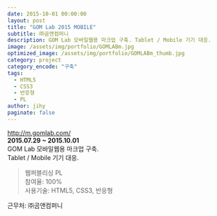 ```yaml
---
date: 2015-10-01 00:00:00
layout: post
title: "GOM Lab 2015 MOBILE"
subtitle: ㈜곰앤컴퍼니
description: GOM Lab 모바일웹용 마크업 구축. Tablet / Mobile 기기 대응.
image: /assets/img/portfolio/GOMLABm.jpg
optimized_image: /assets/img/portfolio/GOMLABm_thumb.jpg
category: project
category_encode: "구축"
tags:
  - HTML5
  - CSS3
  - 반응형
  - PL
author: jihy
paginate: false
---
```


<a href="http://m.gomlab.com/">http://m.gomlab.com/</a><br>
**2015.07.29 ~ 2015.10.01** <br>
GOM Lab 모바일웹용 마크업 구축.<br>
Tablet / Mobile 기기 대응.

> 웹퍼블리싱 PL <br>
참여율: 100% <br>
사용기술: HTML5, CSS3, 반응형

근무처: ㈜곰앤컴퍼니